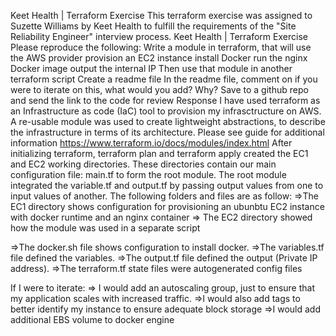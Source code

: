 Keet Health | Terraform Exercise
This terraform exercise was assigned to Suzette Williams by Keet Health to fulfill the requirements of the "Site Reliability Engineer" interview process.
Keet Health | Terraform Exercise Please reproduce the following:
Write a module in terraform, that will
use the AWS provider provision an EC2 instance install Docker run the nginx Docker image output the internal IP Then use that module in another terraform script
Create a readme file
In the readme file, comment on if you were to iterate on this, what would you add? Why?
Save to a github repo and send the link to the code for review
Response
I have used terraform as an Infrastructure as code (IaC) tool to provision my infrasctructure on AWS. 
A re-usable module was used to create lightweight abstractions, to describe the infrastructure in terms of its architecture. Please see guide for additional information https://www.terraform.io/docs/modules/index.html
After initializing terraform, terraform plan and terraform apply created the EC1 and EC2 working directories. These directories contain our main configuration file: main.tf to form the root module. The root module integrated the variable.tf and output.tf by passing output values from one to input values of another.
The following folders and files are as follow:
=>The EC1 directory shows configuration for provisioning an ubunbtu EC2 instance with docker runtime and an nginx container 
=> The EC2 directory showed how the module was used in a separate script


=>The docker.sh file shows configuration to install docker. 
=>The variables.tf file defined the variables. 
=>The output.tf file defined the output (Private IP address). 
=>The terraform.tf state files were autogenerated config files

If I were to iterate:
=> I would add an autoscaling group, just to ensure that my application scales with increased traffic. 
=>I would also add tags to better identify my instance to ensure adequate block storage 
=>I would add additional EBS volume to docker engine

